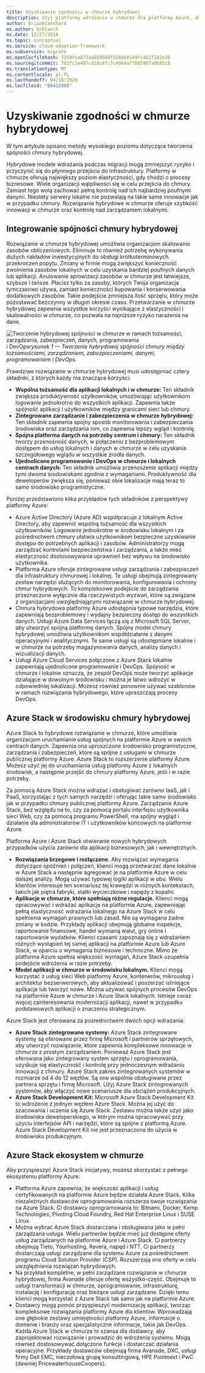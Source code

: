 ```yaml
---
title: Uzyskiwanie zgodności w chmurze hybrydowej
description: Użyj platformy wdrażania w chmurze dla platformy Azure, aby dowiedzieć się, jak definiować podejście do tworzenia spójności chmury hybrydowej.
author: BrianBlanchard
ms.author: brblanch
ms.date: 12/27/2018
ms.topic: conceptual
ms.service: cloud-adoption-framework
ms.subservice: migrate
ms.openlocfilehash: 7259fced72aa959509f55bbb81e9fc4b2f182e36
ms.sourcegitcommit: 7d3fc1e407cd18c4fc7c4964a77885907a9b85c0
ms.translationtype: MT
ms.contentlocale: pl-PL
ms.lasthandoff: 04/16/2020
ms.locfileid: "80433908"
---
```

<!-- cSpell:ignore ISVs Bitnami Yourhosting Revera Avanade Pulsant PricewaterhouseCoopers Pointnext -->

# <a name="create-hybrid-cloud-consistency"></a>Uzyskiwanie zgodności w chmurze hybrydowej

W tym artykule opisano metody wysokiego poziomu dotyczące tworzenia spójności chmury hybrydowej.

Hybrydowe modele wdrażania podczas migracji mogą zmniejszyć ryzyko i przyczynić się do płynnego przejścia do infrastruktury. Platformy w chmurze oferują największy poziom elastyczności, gdy chodzi o procesy biznesowe. Wiele organizacji wątpliwości się w celu przejścia do chmury. Zamiast tego wolą zachować pełną kontrolę nad ich najbardziej poufnymi danymi. Niestety serwery lokalne nie pozwalają na takie same innowacje jak w przypadku chmury. Rozwiązanie hybrydowe w chmurze oferuje szybkość innowacji w chmurze oraz kontrolę nad zarządzaniem lokalnymi.

## <a name="integrate-hybrid-cloud-consistency"></a>Integrowanie spójności chmury hybrydowej

Rozwiązanie w chmurze hybrydowej umożliwia organizacjom skalowanie zasobów obliczeniowych. Eliminuje to również potrzebę wykonywania dużych nakładów inwestycyjnych do obsługi krótkoterminowych przekroczeń popytu. Zmiany w firmie mogą zwiększyć konieczność zwolnienia zasobów lokalnych w celu uzyskania bardziej poufnych danych lub aplikacji. Anulowanie aprowizacji zasobów w chmurze jest łatwiejsze, szybsze i tańsze. Płacisz tylko za zasoby, których Twoja organizacja tymczasowo używa, zamiast konieczności kupowania i konserwowania dodatkowych zasobów. Takie podejście zmniejsza ilość sprzętu, który może pozostawać bezczynny w długim okresie czasu. Przetwarzanie w chmurze hybrydowej zapewnia wszystkie korzyści wynikające z elastyczności i skalowalności w chmurze, co pozwala na najniższe ryzyko narażenia na dane.

![Tworzenie hybrydowej spójności w chmurze w ramach tożsamości, zarządzania, zabezpieczeń, danych, programowania](../../_images/hybrid-consistency.png)
i DevOps*rysunek 1 — Tworzenie hybrydowej spójności chmury między tożsamościami, zarządzaniem, zabezpieczeniami, danymi, programowaniem i DevOps.*

Prawdziwe rozwiązanie w chmurze hybrydowej musi udostępniać cztery składniki, z których każdy ma znaczące korzyści:

- **Wspólna tożsamość dla aplikacji lokalnych i w chmurze:** Ten składnik zwiększa produktywność użytkowników, umożliwiając użytkownikom logowanie jednokrotne do wszystkich aplikacji. Zapewnia także spójność aplikacji i użytkowników między granicami sieci lub chmury.
- **Zintegrowane zarządzanie i zabezpieczenia w chmurze hybrydowej:** Ten składnik zapewnia spójny sposób monitorowania i zabezpieczania środowiska oraz zarządzania nim, co zapewnia lepszy wgląd i kontrolę.
- **Spójna platforma danych na potrzeby centrum i chmury:** Ten składnik tworzy przenośność danych, w połączeniu z bezproblemowym dostępem do usług lokalnych i danych w chmurze w celu uzyskania szczegółowego wglądu w wszystkie źródła danych.
- **Ujednolicone programowanie i DevOps w chmurze i lokalnych centrach danych:** Ten składnik umożliwia przenoszenie aplikacji między tymi dwoma środowiskami zgodnie z wymaganiami. Produktywność dla deweloperów zwiększa się, ponieważ obie lokalizacje mają teraz to samo środowisko programistyczne.

Poniżej przedstawiono kilka przykładów tych składników z perspektywy platformy Azure:

- Azure Active Directory (Azure AD) współpracuje z lokalnym Active Directory, aby zapewnić wspólną tożsamość dla wszystkich użytkowników. Logowanie jednokrotne w środowisku lokalnym i za pośrednictwem chmury ułatwia użytkownikom bezpieczne uzyskiwanie dostępu do potrzebnych aplikacji i zasobów. Administratorzy mogą zarządzać kontrolami bezpieczeństwa i zarządzania, a także mieć elastyczność dostosowywania uprawnień bez wpływu na środowisko użytkownika.
- Platforma Azure oferuje zintegrowane usługi zarządzania i zabezpieczeń dla infrastruktury chmurowej i lokalnej. Te usługi obejmują zintegrowany zestaw narzędzi służących do monitorowania, konfigurowania i ochrony chmur hybrydowych. To kompleksowe podejście do zarządzania przeznaczone wyłącznie dla rzeczywistych wyzwań, które są związane z organizacjami uwzględniającymi rozwiązanie w chmurze hybrydowej.
- Chmura hybrydowa platformy Azure udostępnia typowe narzędzia, które zapewniają bezproblemowy i wydajny bezpieczny dostęp do wszystkich danych. Usługi Azure Data Services łączą się z Microsoft SQL Server, aby utworzyć spójną platformę danych. Spójny model chmury hybrydowej umożliwia użytkownikom współdziałanie z danymi operacyjnymi i analitycznymi. Te same usługi są udostępniane lokalnie i w chmurze na potrzeby magazynowania danych, analizy danych i wizualizacji danych.
- Usługi Azure Cloud Services połączone z Azure Stack lokalnie zapewniają ujednolicone programowanie i DevOps. Spójność w chmurze i lokalnie oznacza, że zespół DevOps może tworzyć aplikacje działające w dowolnym środowisku i można je łatwo wdrożyć w odpowiedniej lokalizacji. Możesz również ponownie używać szablonów w ramach rozwiązania hybrydowego, które upraszczają procesy DevOps.

## <a name="azure-stack-in-a-hybrid-cloud-environment"></a>Azure Stack w środowisku chmury hybrydowej

Azure Stack to hybrydowe rozwiązanie w chmurze, które umożliwia organizacjom uruchamianie usług spójnych na platformie Azure w swoich centrach danych. Zapewnia ona uproszczone środowisko programistyczne, zarządzania i zabezpieczeń, które są spójne z usługami w chmurze publicznej platformy Azure. Azure Stack to rozszerzenie platformy Azure. Możesz użyć jej do uruchamiania usług platformy Azure z lokalnych środowisk, a następnie przejść do chmury platformy Azure, jeśli i w razie potrzeby.

Za pomocą Azure Stack można wdrażać i obsługiwać zarówno IaaS, jak i PaaS, korzystając z tych samych narzędzi i oferując takie samo środowisko jak w przypadku chmury publicznej platformy Azure. Zarządzanie Azure Stack, bez względu na to, czy za pomocą portalu interfejsu użytkownika sieci Web, czy za pomocą programu PowerShell, ma spójny wygląd i działanie dla administratorów IT i użytkowników końcowych na platformie Azure.

Platforma Azure i Azure Stack otwieranie nowych hybrydowych przypadków użycia zarówno dla aplikacji biznesowych, jak i wewnętrznych.

- **Rozwiązania brzegowe i rozłączone.** Aby rozwiązać wymagania dotyczące opóźnień i połączeń, klienci mogą przetwarzać dane lokalnie w Azure Stack a następnie agregować je na platformie Azure w celu dalszej analizy. Mogą używać typowej logiki aplikacji w obu. Wielu klientów interesuje ten scenariusz tej krawędzi w różnych kontekstach, takich jak piętra fabryki, statki wycieczkowe i napędy z kopalni.
- **Aplikacje w chmurze, które spełniają różne regulacje.** Klienci mogą opracowywać i wdrażać aplikacje na platformie Azure, zapewniając pełną elastyczność wdrażania lokalnego na Azure Stack w celu spełnienia wymagań prawnych lub zasad. Nie są wymagana żadne zmiany w kodzie. Przykłady aplikacji obejmują globalne inspekcje, raportowanie finansowe, handel wymianą walut, gry online i raportowanie wydatków. Klienci czasami zapoznają się z wdrażaniem różnych wystąpień tej samej aplikacji na platformie Azure lub Azure Stack, w oparciu o wymagania biznesowe i techniczne. Mimo że platforma Azure spełnia większość wymagań, Azure Stack uzupełnia podejście wdrożenia w razie potrzeby.
- **Model aplikacji w chmurze w środowisku lokalnym.** Klienci mogą korzystać z usług sieci Web platformy Azure, kontenerów, mikrousług i architektur bezserwerowych, aby aktualizować i poszerzać istniejące aplikacje lub tworzyć nowe. Można używać spójnych procesów DevOps na platformie Azure w chmurze i Azure Stack lokalnych. Istnieje coraz więcej zainteresowania modernizacji aplikacji, nawet w przypadku podstawowych aplikacji o znaczeniu strategicznym.

Azure Stack jest oferowana za pośrednictwem dwóch opcji wdrażania:

- **Azure Stack zintegrowane systemy:** Azure Stack zintegrowane systemy są oferowane przez firmę Microsoft i partnerów sprzętowych, aby utworzyć rozwiązanie, które zapewnia kompleksowe innowacje w chmurze z prostym zarządzaniem. Ponieważ Azure Stack jest oferowana jako zintegrowany system sprzętu i oprogramowania, uzyskuje się elastyczność i kontrolę przy jednoczesnym wdrażaniu innowacji z chmury. Azure Stack zakres zintegrowanych systemów w rozmiarze od 4 do 12 węzłów. Są one wspólnie obsługiwane przez partnera sprzętu i firmę Microsoft. Użyj Azure Stack zintegrowanych systemów, aby włączyć nowe scenariusze dla obciążeń produkcyjnych.
- **Azure Stack Development Kit:** Microsoft Azure Stack Development Kit to wdrożenie z jednym węzłem Azure Stack. Można jej użyć do szacowania i uczenia się Azure Stack. Zestawu można także użyć jako środowiska deweloperskiego, w którym można opracowywać przy użyciu interfejsów API i narzędzi, które są spójne z platformą Azure. Azure Stack Development Kit nie jest przeznaczona do użycia w środowisku produkcyjnym.

## <a name="azure-stack-one-cloud-ecosystem"></a>Azure Stack ekosystem w chmurze

Aby przyspieszyć Azure Stack inicjatywy, możesz skorzystać z pełnego ekosystemu platformy Azure:

<!-- cSpell:ignore ISVs Bitnami Yourhosting Revera Avanade Pulsant PricewaterhouseCoopers -->

- Platforma Azure zapewnia, że większość aplikacji i usług certyfikowanych na platformie Azure będzie działała Azure Stack. Kilka niezależnych dostawców oprogramowania rozszerza swoje rozwiązania na Azure Stack. Ci dostawcy oprogramowania to: Bitnami, Docker, Kemp Technologies, Pivoting Cloud Foundry, Red Hat Enterprise Linux i SUSE Linux.
- Można wybrać Azure Stack dostarczana i obsługiwana jako w pełni zarządzana usługa. Wielu partnerów będzie mieć już dostępne oferty usług zarządzanych na platformie Azure i Azure Stack. Ci partnerzy obejmują Tieto, Yourhosting, Revera, napęd i NTT. Ci partnerzy dostarczają usługi zarządzane dla systemu Azure za pośrednictwem programu Cloud Solution Provider (CSP). Rozszerzają one oferty w celu uwzględnienia rozwiązań hybrydowych.
- Na przykład kompletne, w pełni zarządzane rozwiązanie w chmurze hybrydowej, firma Avanade oferuje ofertę wszystko-część. Obejmuje to usługi transformacji w chmurze, oprogramowanie, infrastrukturę, instalację i konfigurację oraz bieżące usługi zarządzane. Dzięki temu klienci mogą korzystać z Azure Stack tak samo jak na platformie Azure.
- Dostawcy mogą pomóc przyspieszyć modernizację aplikacji, tworząc kompleksowe rozwiązania platformy Azure dla klientów. Wprowadzają one głębokie zestawy umiejętności platformy Azure, informacje o domenie i branży oraz specjalistyczne informacje, takie jak DevOps. Każda Azure Stack w chmurze to szansa dla dostawcy, aby zaprojektować rozwiązanie i prowadzić do wdrożenia systemu. Mogą również dostosowywać dołączone funkcje i dostarczać działania operacyjne. Przykłady dostawców obejmują firma Avanade, DXC, usługi firmy Dell EMC, nieczołową grupę konsultingową, HPE Pointnext i PwC (dawniej PricewaterhouseCoopers).
